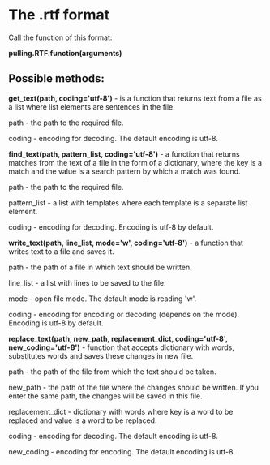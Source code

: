 # The .rtf format
Call the function of this format:

**pulling.RTF.function(arguments)**
## Possible methods:
**get_text(path, coding='utf-8')** - is a function that returns text from a file as a list where list elements are sentences in the file.

path - the path to the required file.

coding - encoding for decoding. The default encoding is utf-8.


**find_text(path, pattern_list, coding='utf-8')** - a function that returns matches from the text of a file in the form of a dictionary, where the key is a match and the value is a search pattern by which a match was found.

path - the path to the required file.

pattern_list - a list with templates where each template is a separate list element.

coding - encoding for decoding. Encoding is utf-8 by default.


**write_text(path, line_list, mode='w', coding='utf-8')** - a function that writes text to a file and saves it.

path - the path of a file in which text should be written.

line_list - a list with lines to be saved to the file.

mode - open file mode. The default mode is reading 'w'.

coding - encoding for encoding or decoding (depends on the mode). Encoding is utf-8 by default.


**replace_text(path, new_path, replacement_dict, coding='utf-8', new_coding='utf-8')** - function that accepts dictionary with words, substitutes words and saves these changes in new file.

path - the path of the file from which the text should be taken.

new_path - the path of the file where the changes should be written. If you enter the same path, the changes will be saved in this file.

replacement_dict - dictionary with words where key is a word to be replaced and value is a word to be replaced.

coding - encoding for decoding. The default encoding is utf-8.

new_coding - encoding for encoding. The default encoding is utf-8.